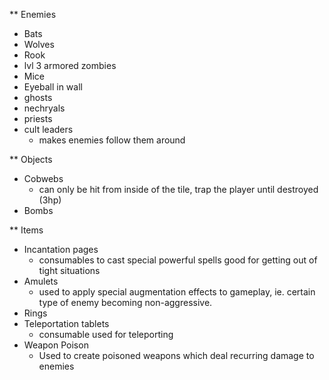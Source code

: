 ** Enemies
- Bats
- Wolves
- Rook
- lvl 3 armored zombies
- Mice
- Eyeball in wall
- ghosts
- nechryals
- priests
- cult leaders
    - makes enemies follow them around 

** Objects
- Cobwebs
    - can only be hit from inside of the tile, trap the player until destroyed (3hp)
- Bombs

** Items
- Incantation pages
    - consumables to cast special powerful spells good for getting out of tight situations
- Amulets
    - used to apply special augmentation effects to gameplay, ie. certain type of enemy becoming non-aggressive.
- Rings
- Teleportation tablets
    - consumable used for teleporting 
- Weapon Poison
    - Used to create poisoned weapons which deal recurring damage to enemies
